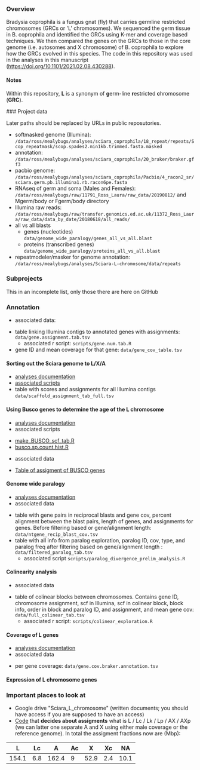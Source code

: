 ### Overview

Bradysia coprophila is a fungus gnat (fly) that carries germline restricted chromosomes (GRCs or 'L' chromosomes). We sequenced the germ tissue in B. coprophila and identified the GRCs using K-mer and coverage based techniques. We then compared the genes on the GRCs to those in the core genome (i.e. autosomes and X chromosome) of B. coprophila to explore how the GRCs evolved in this species. The code in this repository was used in the analyses in this manuscript (https://doi.org/10.1101/2021.02.08.430288).

#### Notes

Within this repository, **L** is a synonym of **g**erm-line **r**estricted **c**hromosome (**GRC**).

### Project data

Later paths should be replaced by URLs in public reposutories.

- softmasked genome (Illumina): `/data/ross/mealybugs/analyses/sciara_coprophila/18_repeat/repeats/Scop_repeatmask/scop.spades2.min1kb.trimmed.fasta.masked`
- annotation: `/data/ross/mealybugs/analyses/sciara_coprophila/20_braker/braker.gff3`
- pacbio genome: `/data/ross/mealybugs/analyses/sciara_coprophila/Pacbio/4_racon2_sr/sciara.germ.pb.illumina1.rb.racon6pe.fasta`
- RNAseq of germ and soma (Males and Females):
`/data/ross/mealybugs/raw/11791_Ross_Laura/raw_data/20190812/` and Mgerm/body or Fgerm/body directory
- Illumina raw reads:
`/data/ross/mealybugs/raw/transfer.genomics.ed.ac.uk/11372_Ross_Laura/raw_data/data_by_date/20180618/all_reads/`
- all vs all blasts
  - genes (nucleotides) `data/genome_wide_paralogy/genes_all_vs_all.blast`
  - proteins (transcribed genes) `data/genome_wide_paralogy/proteins_all_vs_all.blast`
- repeatmodeler/masker for genome annotation:
`/data/ross/mealybugs/analyses/Sciara-L-chromosome/data/repeats`

### Subprojects

This in an incomplete list, only those there are here on GitHub

### Annotation
  - associated data:
  * table linking Illumina contigs to annotated genes with assignments: `data/gene.assignment.tab.tsv`
    - associated r script: `scripts/gene.num.tab.R`
  * gene ID and mean coverage for that gene: `data/gene_cov_table.tsv`

#### Sorting out the Sciara genome to L/X/A
  - [analyses documentation](analyses/assigment-of-L-X-A.md)
  - [associated scripts](scripts/kmer-assigment-of-L-X-A)
  - table with scores and assignments for all Illumina contigs
      `data/scaffold_assignment_tab_full.tsv`

#### Using Busco genes to determine the age of the L chromosome
  - [analyses documentation](analyses/L_age_from_BUSCO.md)
  - associated scripts
   * [make_BUSCO_scf_tab.R](scripts/make_BUSCO_scf_tab.R)
   * [busco.sp.count.hist.R](scripts/busco.sp.count.hist.R)
  - associated data
   * [Table of assigment of BUSCO genes](tables/BUSCO_assigned.tsv)

#### Genome wide paralogy
  - [analyses documentation](analyses/genome_wide_paralogy.md)
  - associated data
  * table with gene pairs in reciprocal blasts and gene cov, percent alignment between the blast pairs, length of genes, and assignments for genes. Before filtering based or gene/alignment length:  `data/ntgene_recip_blast_cov.tsv`
  * table with all info from paralog exploration, paralog ID, cov, type, and paralog freq after filtering based on gene/alignment length :  `data/filtered_paralog_tab.tsv`
    - associated script `scripts/paralog_divergence_prelim_analysis.R`
    
#### Colinearity analysis
  - associated data
  * table of colinear blocks between chromosomes. Contains gene ID, chromosome assignment, scf in Illumina, scf in colinear block, block info, order in block and paralog ID, and assignment, and mean gene cov: `data/full_colinear_tab.tsv`
    - associated r script: `scripts/colinear_exploration.R`

#### Coverage of L genes
  - [analyses documentation](analyses/cov_L_genes.md)
  - associated data
   * per gene coverage: `data/gene.cov.braker.annotation.tsv`

#### Expression of L chromosome genes


### Important places to look at

  - Google drive "Sciara_L_chromosome" (written documents; you should have access if you are supposed to have an access)
  - [Code](https://github.com/RossLab/Sciara-L-chromosome/blob/master/scripts/kmer-assigment-of-L-X-A/L-assignment.R#L28-L30) that **decides about assigments** what is L / Lc / Lk / Lp / AX / AXp (we can latter one separate A and X using either male coverage or the reference genome). In total the assigment fractions now are (Mbp):

  |    L    |    Lc    |    A    |    Ac    |    X    |    Xc    |    NA    |
  | ------- | -------- | ------- | -------- | ------- | -------- | -------- |
  | 154.1   |  6.8     |  162.4  |  9       |  52.9   |  2.4     |  10.1    |

